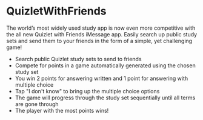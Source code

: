 # QuizletWithFriends

The world’s most widely used study app is now even more competitive with the all new Quizlet with Friends iMessage app. Easily search up public study sets and send them to your friends in the form of a simple, yet challenging game!

- Search public Quizlet study sets to send to friends
- Compete for points in a game automatically generated using the chosen study set
- You win 2 points for answering written and 1 point for answering with multiple choice
- Tap "I don't know" to bring up the multiple choice options
- The game will progress through the study set sequentially until all terms are gone through
- The player with the most points wins!
